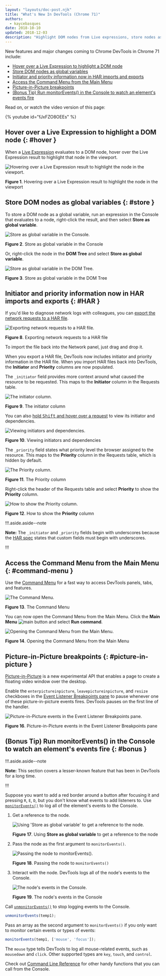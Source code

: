 ```yaml
---
layout: "layouts/doc-post.njk"
title: "What's New In DevTools (Chrome 71)"
authors:
  - kaycebasques
date: 2018-10-10
updated: 2018-12-03
description: "Highlight DOM nodes from Live expressions, store nodes as global variables, and more."
---
```


New features and major changes coming to Chrome DevTools in Chrome 71 include:

- [Hover over a Live Expression to highlight a DOM node][1]
- [Store DOM nodes as global variables][2]
- [Initiator and priority information now in HAR imports and exports][3]
- [Access the Command Menu from the Main Menu][4]
- [Picture-in-Picture breakpoints][5]
- [(Bonus Tip) Run monitorEvents() in the Console to watch an element's events fire][6]

Read on, or watch the video version of this page:

{% youtube id="fJxFZO8OEEs" %}

## Hover over a Live Expression to highlight a DOM node {: #hover }

When a [Live Expression][7] evaluates to a DOM node, hover over the Live Expression result to
highlight that node in the viewport.

![Hovering over a Live Expression result to highlight the node in the viewport.](/web/updates/images/2018/10/hover1.png)

**Figure 1**. Hovering over a Live Expression result to highlight the node in the viewport

## Store DOM nodes as global variables {: #store }

To store a DOM node as a global variable, run an expression in the Console that evaluates to a node,
right-click the result, and then select **Store as global variable**.

![Store as global variable in the Console.](/web/updates/images/2018/10/store1.png)

**Figure 2**. Store as global variable in the Console

Or, right-click the node in the **DOM Tree** and select **Store as global variable**.

![Store as global variable in the DOM Tree.](/web/updates/images/2018/10/store2.png)

**Figure 3**. Store as global variable in the DOM Tree

## Initiator and priority information now in HAR imports and exports {: #HAR }

If you'd like to diagnose network logs with colleagues, you can [export the network requests to a
HAR file][8].

![Exporting network requests to a HAR file.](/web/tools/chrome-devtools/network-performance/imgs/save-as-har.png)

**Figure 8**. Exporting network requests to a HAR file

To import the file back into the Network panel, just drag and drop it.

When you export a HAR file, DevTools now includes initiator and priority information in the HAR
file. When you import HAR files back into DevTools, the **Initiator** and **Priority** columns are
now populated.

The `_initiator` field provides more context around what caused the resource to be requested. This
maps to the **Initiator** column in the Requests table.

![The initiator column.](/web/updates/images/2018/10/HAR1.png)

**Figure 9**. The initiator column

You can also [hold <kbd>Shift</kbd> and hover over a request][9] to view its initiator and
dependencies.

![Viewing initiators and dependencies.](/web/tools/chrome-devtools/network-performance/imgs/initiators-dependencies.png)

**Figure 10**. Viewing initiators and dependencies

The `_priority` field states what priority level the browser assigned to the resource. This maps to
the **Priority** column in the Requests table, which is hidden by default.

![The Priority column.](/web/updates/images/2018/10/HAR2.png)

**Figure 11**. The Priority column

Right-click the header of the Requests table and select **Priority** to show the **Priority**
column.

![How to show the Priority column.](/web/updates/images/2018/10/HAR3.png)

**Figure 12**. How to show the **Priority** column

!!!.aside.aside--note

**Note:** The `_initiator` and `_priority` fields begin with underscores because the [HAR spec][10]
states that custom fields must begin with underscores.

!!!

## Access the Command Menu from the Main Menu {: #command-menu }

Use the [Command Menu][11] for a fast way to access DevTools panels, tabs, and features.

![The Command Menu.](/web/tools/chrome-devtools/images/command-menu.png)

**Figure 13**. The Command Menu

You can now open the Command Menu from the Main Menu. Click the **Main Menu**
![main](/web/tools/chrome-devtools/images/shared/main-menu.png) button and select **Run command**.

![Opening the Command Menu from the Main Menu.](/web/updates/images/2018/10/command-menu1.png)

**Figure 14**. Opening the Command Menu from the Main Menu

## Picture-in-Picture breakpoints {: #picture-in-picture }

[Picture-in-Picture][12] is a new experimental API that enables a page to create a floating video
window over the desktop.

Enable the `enterpictureinpicture`, `leavepictureinpicture`, and `resize` checkboxes in the [Event
Listener Breakpoints pane][13] to pause whenever one of these picture-in-picture events fires.
DevTools pauses on the first line of the handler.

![Picture-in-Picture events in the Event Listener Breakpoints pane.](/web/updates/images/2018/10/pip1.png)

**Figure 16**. Picture-in-Picture events in the Event Listener Breakpoints pane

## (Bonus Tip) Run monitorEvents() in the Console to watch an element's events fire {: #bonus }

!!!.aside.aside--note

**Note:** This section covers a lesser-known feature that has been in DevTools for a long time.

!!!

Suppose you want to add a red border around a button after focusing it and pressing `R`, `E`, `D`,
but you don't know what events to add listeners to. Use [`monitorEvents()`][14] to log all of the
element's events to the Console.

1.  Get a reference to the node.

    ![Using 'Store as global variable' to get a reference to the node.](/web/updates/images/2018/10/bonus1.png)

    **Figure 17**. Using **Store as global variable** to get a reference to the node

2.  Pass the node as the first argument to `monitorEvents()`.

    ![Passing the node to monitorEvents().](/web/updates/images/2018/10/bonus2.png)

    **Figure 18**. Passing the node to `monitorEvents()`

3.  Interact with the node. DevTools logs all of the node's events to the Console.

    ![The node's events in the Console.](/web/updates/images/2018/10/bonus3.png)

    **Figure 19**. The node's events in the Console

Call [`unmonitorEvents()`][15] to stop logging events to the Console.

```js
unmonitorEvents(temp1);
```

Pass an array as the second argument to `monitorEvents()` if you only want to monitor certain events
or types of events:

```js
monitorEvents(temp1, ['mouse', 'focus']);
```

The `mouse` type tells DevTools to log all mouse-related events, such as `mousedown` and `click`.
Other supported types are `key`, `touch`, and `control`.

Check out [Command Line Reference][16] for other handy functions that you can call from the Console.

[1]: #hover
[2]: #store
[3]: #HAR
[4]: #command-menu
[5]: #picture-in-picture
[6]: #bonus
[7]: /web/updates/2018/08/devtools#watch
[8]: /web/tools/chrome-devtools/network-performance/reference#save-as-har
[9]: /web/tools/chrome-devtools/network-performance/reference#initiators-dependencies
[10]: https://dvcs.w3.org/hg/webperf/raw-file/tip/specs/HAR/Overview.html
[11]: /web/tools/chrome-devtools/ui#command-menu
[12]: https://github.com/WICG/picture-in-picture
[13]: /web/tools/chrome-devtools/javascript/breakpoints#event-listeners
[14]: /web/tools/chrome-devtools/console/command-line-reference#monitorevents
[15]: /web/tools/chrome-devtools/console/command-line-reference#unmonitorevents
[16]: /web/tools/chrome-devtools/console/command-line-reference
